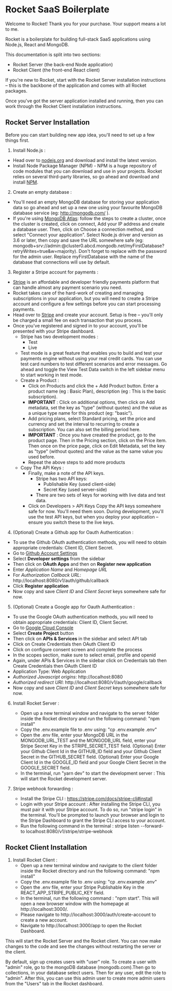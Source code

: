 # Rocket SaaS Boilerplate

Welcome to Rocket! Thank you for your purchase. Your support means a lot to me.

Rocket is a boilerplate for building full-stack SaaS applications using Node.js, React and MongoDB.

This documentation is split into two sections:
- Rocket Server (the back-end Node application) 
- Rocket Client (the front-end React client)

If you're new to Rocket, start with the Rocket Server installation instructions – this is the backbone of the application and comes with all Rocket packages.

Once you've got the server application installed and running, then you can work through the Rocket Client installation instructions.

## Rocket Server Installation

Before you can start building new app idea, you'll need to set up a few things first. 

1. Install Node.js : 
- Head over to [nodejs.org](nodejs.org) and download and install the latest version.
- Install Node Package Manager (NPM) - NPM is a huge repository of code modules that you can download and use in your projects. Rocket relies on several third-party libraries, so go ahead and download and install [NPM](https://www.npmjs.com/get-npm).
2. Create an empty database :
- You'll need an empty MongoDB database for storing your application data so go ahead and set up a new one using your favourite MongoDB database service (eg: http://mongodb.com/ ).
- If you're using [MongoDB Atlas](http://mongodb.com/): follow the steps to create a cluster, once the cluster is created, click on connect, Add your IP address and create a database user. Then, click on Choose a connection method, and select "Connect your application". Select Node.js driver and version as 3.6 or later, then copy and save the URL somewhere safe (eg: mongodb+srv://admin:<password>@cluster0.abcd.mongodb.net/myFirstDatabase?retryWrites=true&w=majority). Don't forget to replace <password> with the password for the admin user. Replace myFirstDatabase with the name of the database that connections will use by default. 
3. Register a Stripe account for payments :
- [Stripe](stripe.com) is an affordable and developer friendly payments platform that can handle almost any payment scenario you need.
- Rocket takes care of the hard-work of creating and managing subscriptions in your application, but you will need to create a Stripe account and configure a few settings before you can start processing payments.
- Head over to [Stripe](stripe.com) and create your account. Setup is free – you'll only be charged a small fee on each transaction that you process.
- Once you've registered and signed in to your account, you'll be presented with your Stripe dashboard.
	- Stripe has two development modes : 
		- Test
		- Live 
	- Test mode is a great feature that enables you to build and test your payments engine without using your real credit cards. You can use test card numbers to test different scenarios and error messages.
	Go ahead and toggle the View Test Data switch in the left sidebar menu to start working in test mode.
	- Create a Product : 
		- Click on Products and click the + Add Product button. Enter a product name (eg : Basic Plan), description (eg : This is the basic subscription). 
		- **IMPORTANT** : Click on additional options, then click on Add metadata, set the key as "type" (without quotes) and the value as a unique type name for	this product (eg: "basic").
		- Add pricing plans, select Standard pricing, set the price and currency and set the interval to recurring to create a subscription. You can also set 	the billing period here.
		- **IMPORTANT** : Once you have created the product, go to the product page. Then in the Pricing section, click on the Price item. Then once on the price page, click on Edit Metadata, set the key as "type" (without quotes) and the value as the same value you used before.
		- Repeat the above steps to add more products
	- Copy The API Keys : 
		- Finally, make a note of the API keys. 
			- Stripe has two API keys: 
				- Publishable Key (used client-side)
				- Secret Key (used server-side)
			- There are two sets of keys for working with live data and test data. 
		- Click on Developers > API Keys
			Copy the API keys somewhere safe for now. You'll need them soon. During development, you'll use the test API keys, but when you deploy your application – ensure you switch these to the live keys.
4. (Optional) Create a Github app for Oauth Authentication :
- To use the Github OAuth authentication methods, you will need to obtain appropriate credentials: Client ID, Client Secret.
- Go to [Github Account Settings](https://github.com/settings/profile)
- Select **Developer settings** from the sidebar
- Then click on **OAuth Apps** and then on **Register new application**
- Enter *Application Name* and *Homepage URL*
- For *Authorization Callback URL*: http://localhost:8080/v1/auth/github/callback
- Click **Register application**
- Now copy and save *Client ID* and *Client Secret* keys somewhere safe for now.

5. (Optional) Create a Google app for Oauth Authentication :
- To use the Google OAuth authentication methods, you will need to obtain appropriate credentials: Client ID, Client Secret.
- Go to [Google Cloud Console](https://console.cloud.google.com/home/dashboard)
- Select **Create Project** button
- Then click on **APIs & Services** in the sidebar and select API tab
- Click on Create Credentials then OAuth Client ID
- Click on configure consent screen and complete the process
- In the scopes section, make sure to select email, profile and openid
- Again, under APIs & Services in the sidebar click on Credentials tab then Create Credentials then OAuth Client ID
- Application Type: Web Application
- *Authorized Javascript origins*: http://localhost:8080
- *Authorized redirect URI*: http://localhost:8080/v1/auth/google/callback
- Now copy and save *Client ID* and *Client Secret* keys somewhere safe for now.

6. Install Rocket Server :
	- Open up a new terminal window and navigate to the server folder inside the Rocket directory and run the following command: "npm install"
	- Copy the .env.example file to .env using: "cp .env.example .env"
	- Open the .env file, enter your MongoDB URL in the MONGODB_URL_TEST and the MONGODB_URL field, enter your Stripe Secret Key in the STRIPE_SECRET_TEST field. (Optional) Enter your Github Client Id in the GITHUB_ID field and your Github Client Secret in the GITHUB_SECRET field. (Optional) Enter your Google Client Id in the GOOGLE_ID field and your Google Client Secret in the GOOGLE_SECRET field.
	- In the terminal, run "yarn dev" to start the development server : This will start the Rocket development server.

7. Stripe webhook forwarding : 
	- Install the Stripe CLI : https://stripe.com/docs/stripe-cli#install
	- Login with your Stripe account : After installing the Stripe CLI, you must pair it with your Stripe account. To do so, run "stripe login" in the terminal. You’ll be prompted to launch your browser and login to the Stripe Dashboard to grant the Stripe CLI access to your account.
	- Run the following command in the terminal : stripe listen --forward-to localhost:8080/v1/stripe/stripe-webhook

## Rocket Client Installation

1. Install Rocket Client :
	* Open up a new terminal window and navigate to the client folder inside the Rocket directory and run the following command: "npm install"
	* Copy the .env.example file to .env using: "cp .env.example .env"
	* Open the .env file, enter your Stripe Publishable Key in the REACT_APP_STRIPE_PUBLIC_KEY field.
	* In the terminal, run the following command : "npm start". This will open a new browser window with the homepage at http://localhost:3000/. 
	* Please navigate to http://localhost:3000/auth/create-account to create a new account.
	* Navigate to http://localhost:3000/app to open the Rocket Dashboard.

This will start the Rocket Server and the Rocket client. You can now make changes to the code and see the changes without restarting the server or the client.

By default, sign up creates users with "user" role. To create a user with "admin" role, go to the mongoDB database (mongodb.com).Then go to collections, in your database select users. Then for any user, edit the role to "admin". After this, you can use this admin user to create more admin users from the "Users" tab in the Rocket dashboard. 
